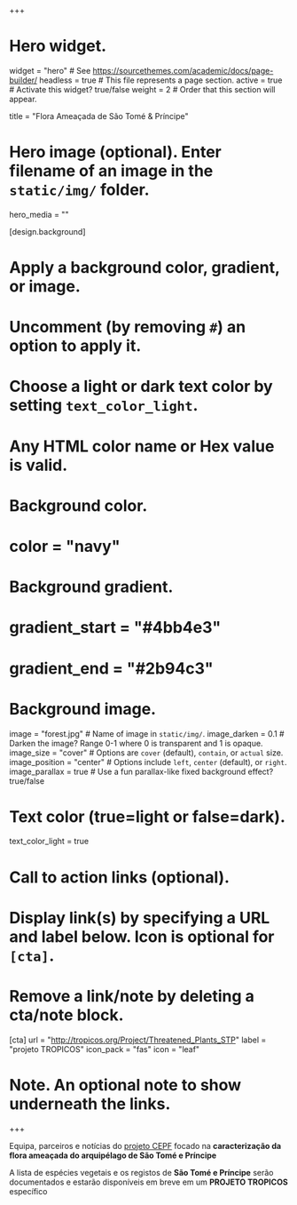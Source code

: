 +++
# Hero widget.
widget = "hero"  # See https://sourcethemes.com/academic/docs/page-builder/
headless = true  # This file represents a page section.
active = true  # Activate this widget? true/false
weight = 2  # Order that this section will appear.

title = "Flora Ameaçada de São Tomé & Príncipe"

# Hero image (optional). Enter filename of an image in the `static/img/` folder.
hero_media = ""

[design.background]
  # Apply a background color, gradient, or image.
  #   Uncomment (by removing `#`) an option to apply it.
  #   Choose a light or dark text color by setting `text_color_light`.
  #   Any HTML color name or Hex value is valid.

  # Background color.
  # color = "navy"
  
  # Background gradient.
  # gradient_start = "#4bb4e3"
  # gradient_end = "#2b94c3"
  
  # Background image.
  image = "forest.jpg"  # Name of image in `static/img/`.
  image_darken = 0.1  # Darken the image? Range 0-1 where 0 is transparent and 1 is opaque.
  image_size = "cover"  #  Options are `cover` (default), `contain`, or `actual` size.
  image_position = "center"  # Options include `left`, `center` (default), or `right`.
  image_parallax = true  # Use a fun parallax-like fixed background effect? true/false
  
  # Text color (true=light or false=dark).
  text_color_light = true

# Call to action links (optional).
#   Display link(s) by specifying a URL and label below. Icon is optional for `[cta]`.
#   Remove a link/note by deleting a cta/note block.
[cta]
  url = "http://tropicos.org/Project/Threatened_Plants_STP"
  label = "projeto TROPICOS"
  icon_pack = "fas"
  icon = "leaf"

# Note. An optional note to show underneath the links.

+++



Equipa, parceiros e notícias do [projeto CEPF](https://www.cepf.net/grants/grantee-projects/characterization-threatened-flora-sao-tome-and-principe) focado na **caracterização da flora ameaçada do arquipélago de São Tomé e Príncipe**

A lista de espécies vegetais e os registos de __São Tomé e Príncipe__ serão documentados e estarão disponíveis em breve em um __PROJETO TROPICOS__ específico


